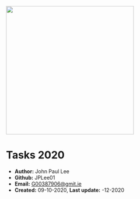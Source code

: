<img align="centre" width="350" height="350" img src="https://i0.wp.com/www.creatingentrepreneursinfood.eu/wp-content/uploads/2017/02/GMIT-logo.png">

# Tasks 2020 

* **Author:** John Paul Lee
* **Github:** JPLee01
* **Email:** G00387906@gmit.ie
* **Created:** 09-10-2020, **Last update:** -12-2020

